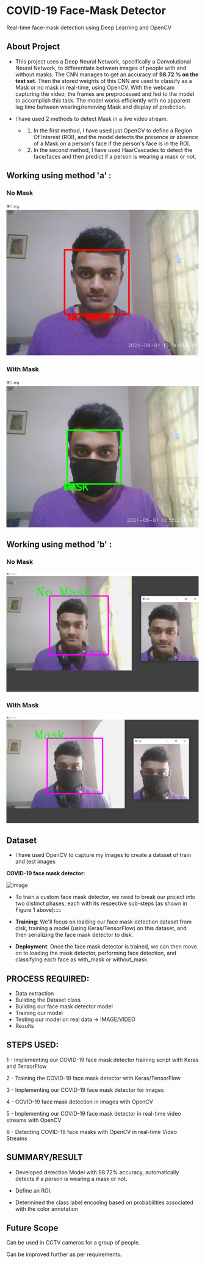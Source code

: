 # COVID-19 Face-Mask Detector
Real-time face-mask detection using Deep Learning and OpenCV

## About Project
* This project uses a Deep Neural Network, specifically a Convolutional Neural Network, to differentiate between images of people with and without masks. The CNN manages to get an accuracy of **98.72 % on the test set**. Then the stored weights of this CNN are used to classify as a Mask or no mask in real-time, using OpenCV.
With the webcam capturing the video, the frames are preprocessed and fed to the model to accomplish this task. The model works efficiently with no apparent lag time between
wearing/removing Mask and display of prediction.

* I have used 2 methods to detect Mask in a live video stream.
   * 1. In the first method, I have used just OpenCV to define a Region Of Interest (ROI), and the model detects the presence or absence of a Mask on a person's face if the person's face is in the ROI.
   * 2. In the second method, I have used HaarCascades to detect the face/faces and then predict if a person is wearing a mask or not.


## Working using method 'a' :

### No Mask

![image](nomask1.png)

### With Mask

![image](mask1.png)

## Working using method 'b' :

### No Mask

![image](nomask.png)

### With Mask

![image](mask.png)




## Dataset

* I have used OpenCV to capture my images to create a dataset of train and test images

**COVID-19 face mask detector:**

![image](https://user-images.githubusercontent.com/41515202/94375426-27f00a00-0131-11eb-82ac-11e28d0b0d95.png)

* To train a custom face mask detector, we need to break our project into two distinct phases, each with its respective sub-steps (as shown in Figure 1 above):::::

* **Training**: We'll focus on loading our face mask detection dataset from disk, training a model (using Keras/TensorFlow) on this dataset, and then serializing the face mask detector to disk.
* **Deployment**: Once the face mask detector is trained, we can then move on to loading the mask detector, performing face detection, and classifying each face as with_mask or without_mask.


PROCESS REQUIRED:
-----------------------
* Data extraction
* Building the Dataset class
* Building our face mask detector model
* Training our model
* Testing our model on real data -> IMAGE/VIDEO
* Results


STEPS USED:
-----------------------------------------------------------
1 - Implementing our COVID-19 face mask detector training script with Keras and TensorFlow

2 - Training the COVID-19 face mask detector with Keras/TensorFlow

3 - Implementing our COVID-19 face mask detector for images

4 - COVID-19 face mask detection in images with OpenCV

5 - Implementing our COVID-19 face mask detector in real-time video streams with OpenCV

6 - Detecting COVID-19 face masks with OpenCV in real-time Video Streams 



SUMMARY/RESULT
---------------
* Developed detection Model with 98.72% accuracy, automatically detects if a person is wearing a mask or not.

* Define an ROI.

* Determined the class label encoding based on probabilities associated with the color annotation

Future Scope
------------
Can be used in CCTV cameras for a group of people.

Can be improved further as per requirements.
